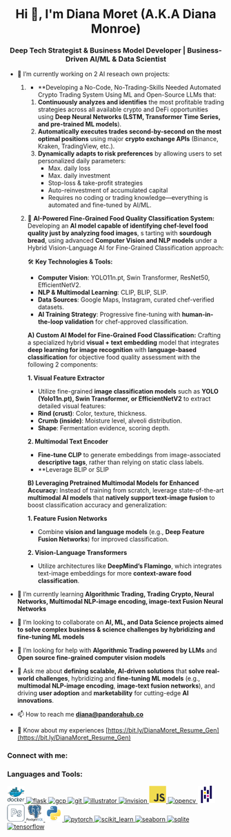 <h1 align="center">Hi 👋, I'm Diana Moret (A.K.A Diana Monroe)</h1>
<h3 align="center">Deep Tech Strategist & Business Model Developer | Business-Driven AI/ML & Data Scientist</h3>

- 🔭 I’m currently working on 2 AI reseach own projects:
    1. - **Developing a No-Code, No-Trading-Skills Needed Automated Crypto Trading System Using ML and Open-Source LLMs that:
       1. **Continuously analyzes and identifies** the most profitable trading strategies across all available crypto and DeFi opportunities using **Deep Neural Networks (LSTM,
       Transformer Time Series, and pre-trained ML models**).
       3. **Automatically executes trades second-by-second on the most optimal positions** using major **crypto exchange APIs** (Binance, Kraken, TradingView, etc.).
       4. **Dynamically adapts to risk preferences** by allowing users to set personalized daily parameters:
            - Max. daily loss
            - Max. daily investment
            - Stop-loss & take-profit strategies
            - Auto-reinvestment of accumulated capital
            - Requires no coding or trading knowledge—everything is automated and fine-tuned by AI/ML.
                
    2. 🚀 **AI-Powered Fine-Grained Food Quality Classification System:** Developing an **AI model capable of identifying chef-level food quality just by analyzing food images**, s
       tarting with **sourdough bread**, using advanced **Computer Vision and NLP models** under a Hybrid Vision-Language AI for Fine-Grained Classification approach:
       
       🛠️ **Key Technologies & Tools:**  
          - **Computer Vision**: YOLO11n.pt, Swin Transformer, ResNet50, EfficientNetV2.  
          - **NLP & Multimodal Learning**: CLIP, BLIP, SLIP.  
          - **Data Sources**: Google Maps, Instagram, curated chef-verified datasets.  
          - **AI Training Strategy**: Progressive fine-tuning with **human-in-the-loop validation** for chef-approved classification.  

        **A) Custom AI Model for Fine-Grained Food Classification:** Crafting a specialized hybrid **visual + text embedding** model that integrates **deep learning for image
        recognition**
        with **language-based classification** for objective food quality assessment with the following 2 components:
        
          **1. Visual Feature Extractor**  
          - Utilize fine-grained **image classification models** such as **YOLO (Yolo11n.pt), Swin Transformer, or EfficientNetV2** to extract detailed visual features:  
          - **Rind (crust)**: Color, texture, thickness.  
          - **Crumb (inside)**: Moisture level, alveoli distribution.  
          - **Shape**: Fermentation evidence, scoring depth.
              
          **2. Multimodal Text Encoder**  
          - **Fine-tune CLIP** to generate embeddings from image-associated **descriptive tags**, rather than relying on static class labels.  
          - **Leverage BLIP or SLIP

        **B) Leveraging Pretrained Multimodal Models for Enhanced Accuracy:** Instead of training from scratch, leverage state-of-the-art **multimodal AI models** that **natively
        support text-image fusion** to boost classification accuracy and generalization:
       
          **1. Feature Fusion Networks**  
          - Combine **vision and language models** (e.g., **Deep Feature Fusion Networks**) for improved classification.
            
          **2. Vision-Language Transformers**  
          - Utilize architectures like **DeepMind’s Flamingo**, which integrates text-image embeddings for more **context-aware food classification**.
          

   
- 🌱 I’m currently learning **Algorithmic Trading, Trading Crypto, Neural Networks, Multimodal NLP-image encoding, image-text Fusion Neural Networks**

- 👯 I’m looking to collaborate on **AI, ML, and Data Science projects aimed to solve complex business & science challenges by hybridizing and fine-tuning ML models**

- 🤝 I’m looking for help with **Algorithmic Trading powered by LLMs** and **Open source fine-grained computer vision models**

- 💬 Ask me about **defining scalable, AI-driven solutions** that **solve real-world challenges**, hybridizing and **fine-tuning ML models** (e.g., **multimodal NLP-image encoding**, **image-text fusion networks**), and driving **user adoption** and **marketability** for cutting-edge **AI innovations**.

- 📫 How to reach me **diana@pandorahub.co**

- 📄 Know about my experiences [https://bit.ly/DianaMoret_Resume_Gen](https://bit.ly/DianaMoret_Resume_Gen)

<h3 align="left">Connect with me:</h3>
<p align="left">
</p>

<h3 align="left">Languages and Tools:</h3>
<p align="left"> <a href="https://www.docker.com/" target="_blank" rel="noreferrer"> <img src="https://raw.githubusercontent.com/devicons/devicon/master/icons/docker/docker-original-wordmark.svg" alt="docker" width="40" height="40"/> </a> <a href="https://flask.palletsprojects.com/" target="_blank" rel="noreferrer"> <img src="https://www.vectorlogo.zone/logos/pocoo_flask/pocoo_flask-icon.svg" alt="flask" width="40" height="40"/> </a> <a href="https://cloud.google.com" target="_blank" rel="noreferrer"> <img src="https://www.vectorlogo.zone/logos/google_cloud/google_cloud-icon.svg" alt="gcp" width="40" height="40"/> </a> <a href="https://git-scm.com/" target="_blank" rel="noreferrer"> <img src="https://www.vectorlogo.zone/logos/git-scm/git-scm-icon.svg" alt="git" width="40" height="40"/> </a> <a href="https://www.adobe.com/in/products/illustrator.html" target="_blank" rel="noreferrer"> <img src="https://www.vectorlogo.zone/logos/adobe_illustrator/adobe_illustrator-icon.svg" alt="illustrator" width="40" height="40"/> </a> <a href="https://www.invisionapp.com/" target="_blank" rel="noreferrer"> <img src="https://www.vectorlogo.zone/logos/invisionapp/invisionapp-icon.svg" alt="invision" width="40" height="40"/> </a> <a href="https://developer.mozilla.org/en-US/docs/Web/JavaScript" target="_blank" rel="noreferrer"> <img src="https://raw.githubusercontent.com/devicons/devicon/master/icons/javascript/javascript-original.svg" alt="javascript" width="40" height="40"/> </a> <a href="https://opencv.org/" target="_blank" rel="noreferrer"> <img src="https://www.vectorlogo.zone/logos/opencv/opencv-icon.svg" alt="opencv" width="40" height="40"/> </a> <a href="https://pandas.pydata.org/" target="_blank" rel="noreferrer"> <img src="https://raw.githubusercontent.com/devicons/devicon/2ae2a900d2f041da66e950e4d48052658d850630/icons/pandas/pandas-original.svg" alt="pandas" width="40" height="40"/> </a> <a href="https://www.photoshop.com/en" target="_blank" rel="noreferrer"> <img src="https://raw.githubusercontent.com/devicons/devicon/master/icons/photoshop/photoshop-line.svg" alt="photoshop" width="40" height="40"/> </a> <a href="https://www.postgresql.org" target="_blank" rel="noreferrer"> <img src="https://raw.githubusercontent.com/devicons/devicon/master/icons/postgresql/postgresql-original-wordmark.svg" alt="postgresql" width="40" height="40"/> </a> <a href="https://www.python.org" target="_blank" rel="noreferrer"> <img src="https://raw.githubusercontent.com/devicons/devicon/master/icons/python/python-original.svg" alt="python" width="40" height="40"/> </a> <a href="https://pytorch.org/" target="_blank" rel="noreferrer"> <img src="https://www.vectorlogo.zone/logos/pytorch/pytorch-icon.svg" alt="pytorch" width="40" height="40"/> </a> <a href="https://scikit-learn.org/" target="_blank" rel="noreferrer"> <img src="https://upload.wikimedia.org/wikipedia/commons/0/05/Scikit_learn_logo_small.svg" alt="scikit_learn" width="40" height="40"/> </a> <a href="https://seaborn.pydata.org/" target="_blank" rel="noreferrer"> <img src="https://seaborn.pydata.org/_images/logo-mark-lightbg.svg" alt="seaborn" width="40" height="40"/> </a> <a href="https://www.sqlite.org/" target="_blank" rel="noreferrer"> <img src="https://www.vectorlogo.zone/logos/sqlite/sqlite-icon.svg" alt="sqlite" width="40" height="40"/> </a> <a href="https://www.tensorflow.org" target="_blank" rel="noreferrer"> <img src="https://www.vectorlogo.zone/logos/tensorflow/tensorflow-icon.svg" alt="tensorflow" width="40" height="40"/> </a> </p>
